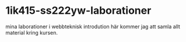 1ik415-ss222yw-laborationer
===========================

mina laborationer i webbteknisk introdution
här kommer jag att samla allt material kring kursen.
